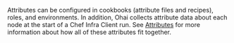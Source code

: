 Attributes can be configured in cookbooks (attribute files and recipes),
roles, and environments. In addition, Ohai collects attribute data about
each node at the start of a Chef Infra Client run. See
[Attributes](/attributes/) for more information about how all of
these attributes fit together.
